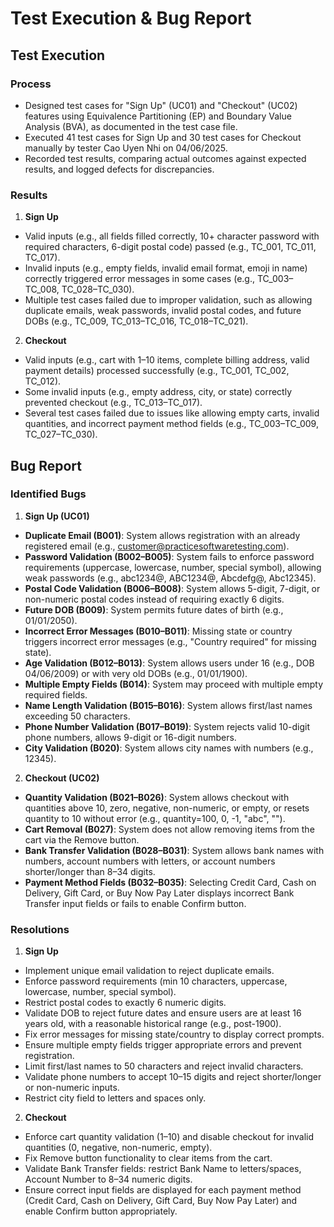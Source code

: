 # Test Execution & Bug Report

## Test Execution

### Process

- Designed test cases for "Sign Up" (UC01) and "Checkout" (UC02) features using Equivalence Partitioning (EP) and Boundary Value Analysis (BVA), as documented in the test case file.
- Executed 41 test cases for Sign Up and 30 test cases for Checkout manually by tester Cao Uyen Nhi on 04/06/2025.
- Recorded test results, comparing actual outcomes against expected results, and logged defects for discrepancies.

### Results

1. **Sign Up**

- Valid inputs (e.g., all fields filled correctly, 10+ character password with required characters, 6-digit postal code) passed (e.g., TC_001, TC_011, TC_017).
- Invalid inputs (e.g., empty fields, invalid email format, emoji in name) correctly triggered error messages in some cases (e.g., TC_003–TC_008, TC_028–TC_030).
- Multiple test cases failed due to improper validation, such as allowing duplicate emails, weak passwords, invalid postal codes, and future DOBs (e.g., TC_009, TC_013–TC_016, TC_018–TC_021).

2. **Checkout**

- Valid inputs (e.g., cart with 1–10 items, complete billing address, valid payment details) processed successfully (e.g., TC_001, TC_002, TC_012).
- Some invalid inputs (e.g., empty address, city, or state) correctly prevented checkout (e.g., TC_013–TC_017).
- Several test cases failed due to issues like allowing empty carts, invalid quantities, and incorrect payment method fields (e.g., TC_003–TC_009, TC_027–TC_030).


## Bug Report

### Identified Bugs

1. **Sign Up (UC01)**

- **Duplicate Email (B001)**: System allows registration with an already registered email (e.g., customer@practicesoftwaretesting.com).
- **Password Validation (B002–B005)**: System fails to enforce password requirements (uppercase, lowercase, number, special symbol), allowing weak passwords (e.g., abc1234@, ABC1234@, Abcdefg@, Abc12345).
- **Postal Code Validation (B006–B008)**: System allows 5-digit, 7-digit, or non-numeric postal codes instead of requiring exactly 6 digits.
- **Future DOB (B009)**: System permits future dates of birth (e.g., 01/01/2050).
- **Incorrect Error Messages (B010–B011)**: Missing state or country triggers incorrect error messages (e.g., "Country required" for missing state).
- **Age Validation (B012–B013)**: System allows users under 16 (e.g., DOB 04/06/2009) or with very old DOBs (e.g., 01/01/1900).
- **Multiple Empty Fields (B014)**: System may proceed with multiple empty required fields.
- **Name Length Validation (B015–B016)**: System allows first/last names exceeding 50 characters.
- **Phone Number Validation (B017–B019)**: System rejects valid 10-digit phone numbers, allows 9-digit or 16-digit numbers.
- **City Validation (B020)**: System allows city names with numbers (e.g., 12345).


2. **Checkout (UC02)**

- **Quantity Validation (B021–B026)**: System allows checkout with quantities above 10, zero, negative, non-numeric, or empty, or resets quantity to 10 without error (e.g., quantity=100, 0, -1, "abc", "").
- **Cart Removal (B027)**: System does not allow removing items from the cart via the Remove button.
- **Bank Transfer Validation (B028–B031)**: System allows bank names with numbers, account numbers with letters, or account numbers shorter/longer than 8–34 digits.
- **Payment Method Fields (B032–B035)**: Selecting Credit Card, Cash on Delivery, Gift Card, or Buy Now Pay Later displays incorrect Bank Transfer input fields or fails to enable Confirm button.


### Resolutions

1. **Sign Up**

- Implement unique email validation to reject duplicate emails.
- Enforce password requirements (min 10 characters, uppercase, lowercase, number, special symbol).
- Restrict postal codes to exactly 6 numeric digits.
- Validate DOB to reject future dates and ensure users are at least 16 years old, with a reasonable historical range (e.g., post-1900).
- Fix error messages for missing state/country to display correct prompts.
- Ensure multiple empty fields trigger appropriate errors and prevent registration.
- Limit first/last names to 50 characters and reject invalid characters.
- Validate phone numbers to accept 10–15 digits and reject shorter/longer or non-numeric inputs.
- Restrict city field to letters and spaces only.

2. **Checkout**

- Enforce cart quantity validation (1–10) and disable checkout for invalid quantities (0, negative, non-numeric, empty).
- Fix Remove button functionality to clear items from the cart.
- Validate Bank Transfer fields: restrict Bank Name to letters/spaces, Account Number to 8–34 numeric digits.
- Ensure correct input fields are displayed for each payment method (Credit Card, Cash on Delivery, Gift Card, Buy Now Pay Later) and enable Confirm button appropriately.
